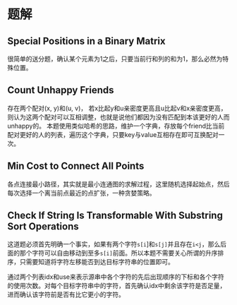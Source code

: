 # 题解
## Special Positions in a Binary Matrix
很简单的送分题，确认某个元素为1之后，只要当前行和列的和为1，那么必然为特殊位置。

## Count Unhappy Friends
存在两个配对(x, y)和(u, v)， 若x比起y和u亲密度更高且u比起v和x亲密度更高，则认为这两个配对可以互相调整，也就是说他们都因为没有匹配到本该更好的人而unhappy的。
本题使用类似哈希的思路，维护一个字典，存放每个friend比当前配对更好的人的列表，遍历这个字典，只要key与value互相存在即可互换配对一次。

## Min Cost to Connect All Points
各点连接最小路径，其实就是最小连通图的求解过程，这里随机选择起始点，然后每次选择一个离当前点最近的点扩张，一种贪婪策略。

## Check If String Is Transformable With Substring Sort Operations
这道题必须首先明确一个事实，如果有两个字符`s[i`]和`s[j]`并且存在`i<j`，那么后面的那个字符可以自由移动到至多`s[i]`前面。所以本题不需要关心所谓的升序排序，只需要知道将字符左移能否到达目标字符串的位置即可。

通过两个列表idx和use来表示源串中各个字符的先后出现顺序的下标和各个字符的使用次数。对每个目标字符串中的字符，首先确认idx中剩余该字符是否足量，进而确认该字符前是否有比它更小的字符。